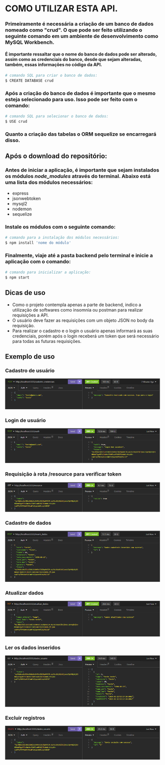 # COMO UTILIZAR ESTA API.

### Primeiramente é necessária a criação de um banco de dados nomeado como "crud". O que pode ser feito utilizando o seguinte comando em um ambiente de desenvolvimento como MySQL Workbench. 
#### É importante ressaltar que o nome do banco de dados pode ser alterado, assim como as credenciais do banco, __desde__ que sejam alteradas, também, essas informações no código da API.

```bash 
# comando SQL para criar o banco de dados:
$ CREATE DATABASE crud
```

### Após a criação do banco de dados é importante que o mesmo esteja selecionado para uso. Isso pode ser feito com o comando:

```bash
# comando SQL para selecionar o banco de dados:
$ USE crud
```

### Quanto a criação das tabelas o ORM sequelize se encarregará disso.

## Após o download do repositório: 

### Antes de iniciar a aplicação, é importante que sejam instalados os módulos *node_modules* através do terminal. Abaixo está uma lista dos módulos necessários:

* express
* jsonwebtoken
* mysql2
* nodemon
* sequelize

### Instale os módulos com o seguinte comando:

```bash 
# comando para a instalação dos módulos necessários:
$ npm install 'nome do módulo'
```
### Finalmente, viaje até a pasta backend pelo terminal e inicie a aplicação com o comando: 

```bash 
# comando para inicializar a aplicação:
$ npm start
```

## Dicas de uso

* Como o projeto contempla apenas a parte de backend, indico a utilização de softwares como insomnia ou postman para realizar requisições a API.
* O usuário deve fazer as requisições com um objeto JSON no body da requisição.
* Para realizar o cadastro e o login o usuário apenas informará as suas credenciais, porém após o login receberá um token que será necessário para todas as futuras requisições.

## Exemplo de uso

### Cadastro de usuário
![Imagem-1](./backend/imagens/Imagem_cadastro.PNG)

### Login de usuário
![Imagem-2](./backend/imagens/Imagem_login.PNG)

### Requisição à rota /resource para verificar token
![Imagem-2](./backend/imagens/Imagem_ver_token.PNG)

### Cadastro de dados
![Imagem-2](./backend/imagens/Imagem_cadastro_dados.PNG)

### Atualizar dados
![Imagem-2](./backend/imagens/Imagem_atualizar_dados.PNG)

### Ler os dados inseridos
![Imagem-2](./backend/imagens/imagem_dados_inseridos.PNG)

### Excluir registros 
![Imagem-2](./backend/imagens/Imagem_dados_excluidos.PNG)